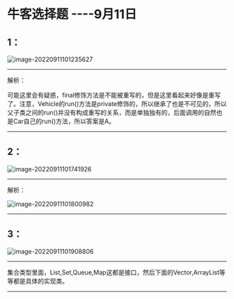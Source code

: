 #  牛客选择题 ----9月11日

##  1：

![image-20220911101235627](C:\Users\14776\AppData\Roaming\Typora\typora-user-images\image-20220911101235627.png) 

***

解析：

可能这里会有疑惑，final修饰方法是不能被重写的，但是这里看起来好像是重写了。注意，Vehicle的run()方法是private修饰的，所以继承了也是不可见的，所以父子类之间的run()并没有构成重写的关系，而是单独独有的，后面调用的自然也是Car自己的run()方法，所以答案是A。

***

##  2：

![image-20220911101741926](C:\Users\14776\AppData\Roaming\Typora\typora-user-images\image-20220911101741926.png) 

***

解析：

![image-20220911101800982](C:\Users\14776\AppData\Roaming\Typora\typora-user-images\image-20220911101800982.png) 

****

##  3：

![image-20220911101908806](C:\Users\14776\AppData\Roaming\Typora\typora-user-images\image-20220911101908806.png) 

***

集合类型里面，List,Set,Queue,Map这都是接口，然后下面的Vector,ArrayList等等都是具体的实现类。

***

